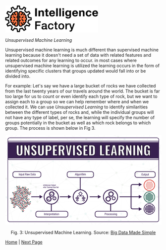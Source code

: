 <!----- Conversion time: 1.254 seconds.


Using this Markdown file:

1. Cut and paste this output into your source file.
2. See the notes and action items below regarding this conversion run.
3. Check the rendered output (headings, lists, code blocks, tables) for proper
   formatting and use a linkchecker before you publish this page.

Conversion notes:

* Docs to Markdown version 1.0β17
* Tue Aug 27 2019 15:14:48 GMT-0700 (PDT)
* Source doc: https://docs.google.com/open?id=1i-EsNOdY1eFx5lveG_N8j4WhGXphkBqMAk07LcHMj0w
* This is a partial selection. Check to make sure intra-doc links work.
* This document has images: check for >>>>>  gd2md-html alert:  inline image link in generated source and store images to your server.
----->


![alt_text](images/TIF1000.png "image_tooltip")


_Unsupervised Machine Learning_

Unsupervised machine learning is much different than supervised machine learning because it doesn't need a set of data with related features and related outcomes for any learning to occur.  in most cases where unsupervised machine learning is utilized the learning occurs in the form of identifying specific clusters that groups updated would fall into or be divided into.  

For example: Let's say we have a large bucket of rocks we have collected from the last twenty years of our travels around the world. The bucket is far too large for us to count or even identify each type of rock, but we want to assign each to a group so we can help remember where and when we collected it. We can use _Unsupervised Learning_ to identify similarities between the different types of rocks and, while the individual groups will not have any type of label, per se, the learning will specify the number of groups potentially in the bucket as well as which rock belongs to which group. The process is shown below in Fig 3. 



<p align="center"><img src="images/Machine-Learning-Explained2.png"></p>
<p align="center">Fig. 3: Unsupervised Machine Learning. Source: <a href="https://bigdata-madesimple.com/machine-learning-explained-understanding-supervised-unsupervised-and-reinforcement-learning/">Big Data Made Simple</a></p>

[Home](tif100.md) | [Next Page](page4.md)


<!-- Docs to Markdown version 1.0β17 -->
